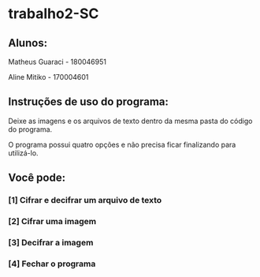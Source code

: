 # trabalho2-SC

## Alunos:
Matheus Guaraci - 180046951

Aline Mitiko - 170004601

## Instruções de uso do programa:

Deixe as imagens e os arquivos de texto dentro da mesma pasta do código do programa.

O programa possui quatro opções e não precisa ficar finalizando para utilizá-lo.

## Você pode:

### [1] Cifrar e decifrar um arquivo de texto
### [2] Cifrar uma imagem
### [3] Decifrar a imagem
### [4] Fechar o programa
